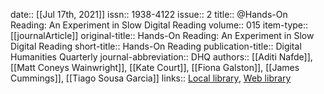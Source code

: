 date:: [[Jul 17th, 2021]]
issn:: 1938-4122
issue:: 2
title:: @Hands-On Reading: An Experiment in Slow Digital Reading
volume:: 015
item-type:: [[journalArticle]]
original-title:: Hands-On Reading: An Experiment in Slow Digital Reading
short-title:: Hands-On Reading
publication-title:: Digital Humanities Quarterly
journal-abbreviation:: DHQ
authors:: [[Aditi Nafde]], [[Matt Coneys Wainwright]], [[Kate Court]], [[Fiona Galston]], [[James Cummings]], [[Tiago Sousa Garcia]]
links:: [Local library](zotero://select/groups/2386895/items/UBET6QMA), [Web library](https://www.zotero.org/groups/2386895/items/UBET6QMA)
